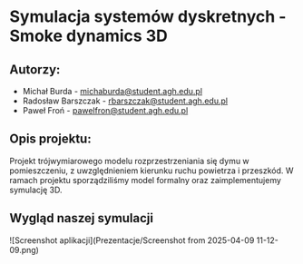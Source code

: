 # Symulacja systemów dyskretnych - Smoke dynamics 3D​

## Autorzy:
- Michał Burda - michaburda@student.agh.edu.pl​
- Radosław Barszczak - rbarszczak@student.agh.edu.pl​
- Paweł Froń - pawelfron@student.agh.edu.pl

## Opis projektu:
Projekt trójwymiarowego modelu rozprzestrzeniania się dymu w pomieszczeniu, z uwzględnieniem kierunku ruchu powietrza i przeszkód.​
W ramach projektu sporządziliśmy model formalny oraz zaimplementujemy symulację 3D.

## Wygląd naszej symulacji
![Screenshot aplikacji](Prezentacje/Screenshot from 2025-04-09 11-12-09.png)
